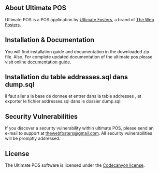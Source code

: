 ## About Ultimate POS

Ultimate POS is a POS application by [Ultimate Fosters](http://ultimatefosters.com), a brand of [The Web Fosters](http://thewebfosters.com).

## Installation & Documentation
You will find installation guide and documentation in the downloaded zip file.
Also, For complete updated documentation of the ultimate pos please visit online [documentation guide](http://ultimatefosters.com/ultimate-pos/).

## Installation du table addresses.sql dans dump.sql
il faut aller a la base de donnee et entrer dans la table addresses ,
et exporter le fichier addresses.sql dans le dossier dump.sql


## Security Vulnerabilities

If you discover a security vulnerability within ultimate POS, please send an e-mail to support at thewebfosters@gmail.com. All security vulnerabilities will be promptly addressed.

## License

The Ultimate POS software is licensed under the [Codecanyon license](https://codecanyon.net/licenses/standard).
